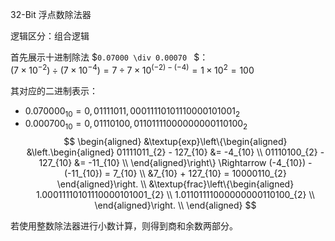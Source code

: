 32-Bit 浮点数除法器

逻辑区分：组合逻辑

首先展示十进制除法 $`0.07000 \div 0.00070 ` $： \
$``(7 \times 10^{-2}) \div (7 \times 10^{-4}) = 7 \div 7 \times 10^{(-2) - (-4)} = 1 \times 10^{2} = 100``$

其对应的二进制表示：
- $`0.070000_{10} = 0,01111011,00011110101110000101001_{2}`$
- $`0.000700_{10} = 0,01110100,01101111000000000110100_{2}`$
$$
\begin{aligned}
    &\textup{exp}\left\{\begin{aligned}
        &\left.\begin{aligned}
            01111011_{2} - 127_{10} &= -4_{10}  \\
            01110100_{2} - 127_{10} &= -11_{10} \\
        \end{aligned}\right\} \Rightarrow
        (-4_{10}) - (-11_{10}) = 7_{10} \\
        &7_{10} + 127_{10} = 10000110_{2}
    \end{aligned}\right. 
    \\
    &\textup{frac}\left\{\begin{aligned}
    1.00011110101110000101001_{2} \\
    1.01101111000000000110100_{2} \\
    \end{aligned}\right. \\
\end{aligned}
$$

若使用整数除法器进行小数计算，则得到商和余数两部分。